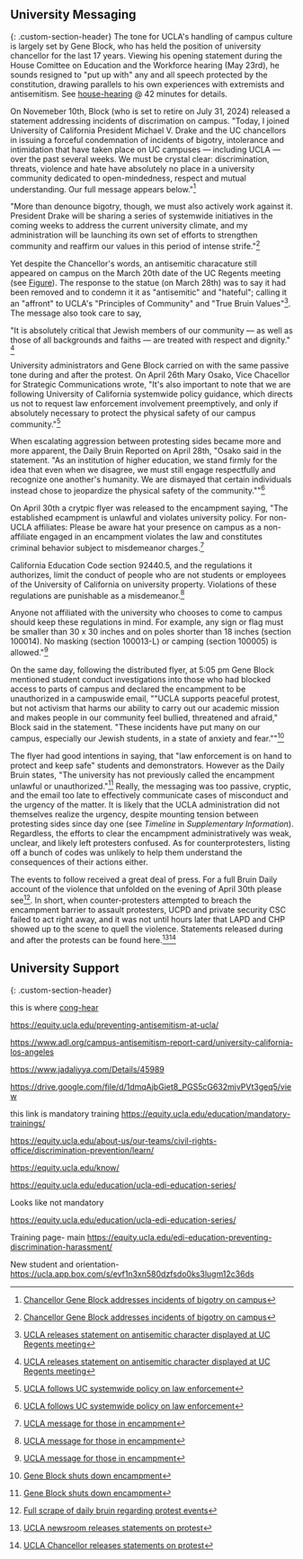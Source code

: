 
## University Messaging
{: .custom-section-header}
The tone for UCLA's handling of campus culture is largely set by Gene Block, who has held the position of university chancellor for the last 17 years. Viewing his opening statement during the House Comittee on Education and 
the Workforce hearing (May 23rd), he sounds resigned to "put up with" any and all speech protected by the constitution, drawing parallels to his own experiences with extremists and antisemitism. 
See [house-hearing](##fig:congressional-hearing) @ 42 minutes for details. 

On Novemeber 10th, Block (who is set to retire on July 31, 2024) released a statement addressing incidents of discrimation on campus. "Today, I joined University of California 
President Michael V. Drake and the UC chancellors in issuing a forceful condemnation of incidents of bigotry, intolerance and intimidation that have taken place on UC campuses — including UCLA — over the 
past several weeks. We must be crystal clear: discrimination, threats, violence and hate have absolutely no place in a university community dedicated to open-mindedness, respect and mutual understanding. Our 
full message appears below."[^163]

"More than denounce bigotry, though, we must also actively work against it. President Drake will be sharing a series of systemwide initiatives in the coming weeks to address the current university climate, and
my administration will be launching its own set of efforts to strengthen community and reaffirm our values in this period of intense strife."[^163]

Yet despite the Chancellor's words, an antisemitic characature still appeared on campus on the March 20th date of the UC Regents meeting (see [Figure](##fig:regents-antisemitic-pig)). The response to the statue (on March 28th) was to say it 
had been removed and to condemn it it as "antisemitic" and "hateful"; calling it an "affront" to UCLA's "Principles of Community" and "True Bruin Values"[^164]. The message also took care to say,  

"It is absolutely critical that Jewish members of our community — as well as those of all backgrounds and faiths — are treated with respect and dignity." [^164]

University administrators and Gene Block carried on with the same passive tone during and after the protest. On April 26th Mary Osako, Vice Chacellor for Strategic Communications wrote, 
"It's also important to note that we are following University of California systemwide policy guidance, which directs us not to request law enforcement involvement preemptively, and only if absolutely necessary to protect the physical 
safety of our campus community."[^167]

When escalating aggression between protesting sides became more and more apparent, the Daily Bruin Reported on April 28th, 
"Osako said in the statement. "As an institution of higher education, we stand firmly for the idea that even when we disagree, we must still engage respectfully and recognize one another's humanity. We are dismayed that certain individuals 
instead chose to jeopardize the physical safety of the community.""[^167]

On April 30th a crytpic flyer was released to the encampment saying,
"The established ecampment is unlawful and violates university policy. For non-UCLA affiliates: Please be aware hat your presence on campus as a non-affiliate engaged in an encampment violates the law and constitutes criminal behavior subject to 
misdemeanor charges.[^165] 

California Education Code section 92440.5, and the regulations it authorizes, limit the conduct of people who are not students or employees of the University of California on 
university property. Violations of these regulations are punishable as a misdemeanor.[^165] 

Anyone not affiliated with the university who chooses to come to campus should keep these regulations in mind. For example, any sign or flag must be smaller than 30 x 30 inches and on poles shorter than 18 inches (section 100014). No masking 
(section 100013-L) or camping (section 100005) is allowed."[^165] 

On the same day, following the distributed flyer, at 5:05 pm Gene Block mentioned student conduct investigations into those who had blocked access to parts of campus and declared the encampment to be unauthorized in a campuswide email, ""UCLA 
supports peaceful protest, but not activism that harms our ability to carry out our academic mission and makes people in our community feel bullied, threatened and afraid," Block said in the statement. "These incidents have put many on our campus, 
especially our Jewish students, in a state of anxiety and fear.""[^166] 

The flyer had good intentions in saying, that "law enforcement is on hand to protect and keep safe" students and demonstrators. However as the Daily Bruin states, "The university has not previously called the encampment unlawful or 
unauthorized."[^166] Really, the messaging was too passive, cryptic, and the email too late to effectively communicate cases of misconduct and the urgency of the matter. It is likely that the UCLA administration did not themselves realize 
the urgency, despite mounting tension between protesting sides since day one (see *Timeline* in *Supplementary Information*). Regardless, the efforts to clear the encampment administratively was weak, unclear, and likely left protesters confused. 
As for counterprotesters, listing off a bunch of codes was unlikely to help them understand the consequences of their actions either. 

The events to follow received a great deal of press. For a full Bruin Daily account of the violence that unfolded on the evening of April 30th please see[^169]. In short, when counter-protesters attempted to breach the encampment barrier to assault protesters, 
UCPD and private security CSC failed to act right away, and it was not until hours later that LAPD and CHP showed up to the scene to quell the violence. Statements released during and after the protests can be found here.[^161][^162]





## University Support
{: .custom-section-header}





this is where [cong-hear](##fig:congressional-hearing)





[^161]:[UCLA newsroom releases statements on protest](https://newsroom.ucla.edu/campus-statements)
[^162]:[UCLA Chancellor releases statements on protest](https://chancellor.ucla.edu/messages/)
[^163]:[Chancellor Gene Block addresses incidents of bigotry on campus](https://chancellor.ucla.edu/messages/standing-against-bigotry-at-the-university-of-california/)
[^164]:[UCLA releases statement on antisemitic character displayed at UC Regents meeting](https://newsroom.ucla.edu/campus-condemns-antisemitic-caricature-at-uc-regents-meeting)
[^165]:[UCLA message for those in encampment](https://drive.google.com/file/d/1dmqAjbGiet8_PGS5cG632mjvPVt3geq5/view)
[^166]:[Gene Block shuts down encampment](https://dailybruin.com/2024/04/30/block-indicates-potential-consequences-for-protesters-condemns-campus-aggression)
[^167]:[UCLA follows UC systemwide policy on law enforcement](https://newsroom.ucla.edu/ucla-statement-about-encampment-on-campus-april-26)
[^168]:[UCLA condemns early aggression during protest](https://dailybruin.com/2024/04/28/protesters-counter-protesters-clash-as-they-converge-upon-ucla-encampment)
[^169]:[Full scrape of daily bruin regarding protest events](https://alexiepogue.com/2024/05/07/Scraped-the-Daily-Bruin-Regarding-Protest-Events/)







https://equity.ucla.edu/preventing-antisemitism-at-ucla/

https://www.adl.org/campus-antisemitism-report-card/university-california-los-angeles

https://www.jadaliyya.com/Details/45989

https://drive.google.com/file/d/1dmqAjbGiet8_PGS5cG632mjvPVt3geq5/view




this link is mandatory training
https://equity.ucla.edu/education/mandatory-trainings/

https://equity.ucla.edu/about-us/our-teams/civil-rights-office/discrimination-prevention/learn/

https://equity.ucla.edu/know/

https://equity.ucla.edu/education/ucla-edi-education-series/

Looks like not mandatory

https://equity.ucla.edu/education/ucla-edi-education-series/

Training page- main
https://equity.ucla.edu/edi-education-preventing-discrimination-harassment/

New student and orientation-
https://ucla.app.box.com/s/evf1n3xn580dzfsdo0ks3lugm12c36ds

